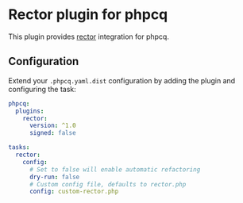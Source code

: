 # Rector plugin for phpcq

This plugin provides [rector](https://github.com/rectorphp/rector) integration for phpcq.

## Configuration

Extend your `.phpcq.yaml.dist` configuration by adding the plugin and configuring the task:

```yaml
phpcq:
  plugins:
    rector:
      version: ^1.0
      signed: false

tasks:
  rector:
    config:
      # Set to false will enable automatic refactoring
      dry-run: false 
      # Custom config file, defaults to rector.php
      config: custom-rector.php
```
